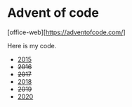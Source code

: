 # Advent of code

[office-web][https://adventofcode.com/]

Here is my code.
* [2015](2015)
* ~~2016~~
* ~~2017~~
* [2018](2018)
* ~~2019~~
* [2020](2020)
